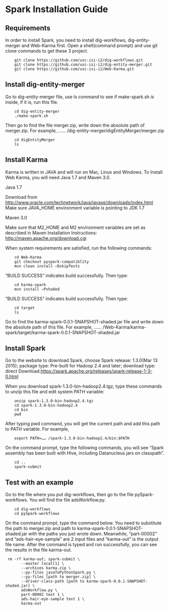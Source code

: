 

# Spark Installation Guide


## Requirements

In order to install Spark, you need to install dig-workflows, dig-entity-merger and Web-Karma first.
Open a shell(command prompt) and use git clone commands to get these 3 project.

```
	git clone https://github.com/usc-isi-i2/dig-workflows.git
	git clone https://github.com/usc-isi-i2/dig-entity-merger.git
	git clone https://github.com/usc-isi-i2/Web-Karma.git
```

## Install dig-entity-merger

Go to dig-entity-merger file, use ls command to see if make-spark.sh is inside, if it is, run this file.

```
	cd dig-entity-merger
	./make-spark.sh
```

Then go to find the file merger.zip, write down the absolute path of merger.zip. For example, …… /dig-entity-merger/digEntityMerger/merger.zip

```
	cd digEntityMerger
	ls
```
  

## Install Karma

Karma is written in JAVA and will run on Mac, Linux and Windows. To Install Web Karma, you will need Java 1.7 and Maven 3.0.

Java 1.7

Download from http://www.oracle.com/technetwork/java/javase/downloads/index.html
Make sure JAVA_HOME environment variable is pointing to JDK 1.7

Maven 3.0

Make sure that M2_HOME and M2 environment variables are set as described in Maven Installation Instructions: http://maven.apache.org/download.cgi

When system requirements are satisfied, run the following commands:

```
	cd Web-Karma
	git checkout pyspark-compatiblity
	mvn clean install –DskipTests
```


“BUILD SUCCESS” indicates build successfully. Then type:


```
	cd karma-spark
	mvn install –Pshaded
```

“BUILD SUCCESS” indicates build successfully. Then type:

```
	cd target
	ls
```


Go to find the karma-spark-0.0.1-SNAPSHOT-shaded.jar file and write down the absolute path of this file. For example,
…… /Web-Karma/karma-spark/target/karma-spark-0.0.1-SNAPSHOT-shaded.jar


  
## Install Spark

Go to the website to download Spark, choose  Spark release: 1.3.0(Mar 13 2015); package type: Pre-built for Hadoop 2.4 and later; download type: direct Download.https://spark.apache.org/releases/spark-release-1-3-0.html
  
When you download spark-1.3.0-bin-hadoop2.4.tgz, type these commands to unzip this file and edit system PATH variable:

```
	unzip spark-1.3.0-bin-hadoop2.4.tgz
	cd spark-1.3.0-bin-hadoop2.4
	cd bin
	pwd
```

After typing pwd command, you will get the current path and add this path to PATH variable. For example,

```
	export PATH=…… /spark-1.3.0-bin-hadoop2.4/bin:$PATH
```


On the command prompt, type the following commands, you will see “Spark assembly has been built with Hive, including Datanucleus jars on classpath”.

```
	cd ..
	spark-submit
```


## Test with an example

Go to the file where you put dig-workflows, then go to the file pySpark-workflows. You will find the file adsWorkflow.py.


```
	cd dig-workflows
	cd pySpark-workflows
```


On the command prompt, type the command below. You need to substitute the path to merger.zip and path to karma-spark-0.0.1-SNAPSHOT-shaded.jar with the paths you just wrote down. Meanwhile, “part-00002” and “ads-hair-eye-sample” are 2 input files and “karma-out” is the output file name.
After the command is typed and run successfully, you can see the results in the file karma-out.


```
 rm -rf karma-out; spark-submit \
       --master local[1] \
       --archives karma.zip \
       --py-files javaToPythonSpark.py \
       --py-files [path to merger.zip] \
       --driver-class-path [path to karma-spark-0.0.1-SNAPSHOT-shaded.jar] \
       adsWorkflow.py \
       part-00002 text 1 \
       ads-hair-eye-sample text 1 \
       karma-out
```







